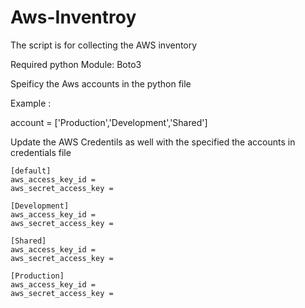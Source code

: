 # Aws-Inventroy

The script is for collecting the AWS inventory

Required python Module: Boto3

Speificy the Aws accounts in the python file

Example :

account = ['Production','Development','Shared']


Update the AWS Credentils as well with the specified the accounts in credentials file
```
[default]
aws_access_key_id = 
aws_secret_access_key = 

[Development]
aws_access_key_id = 
aws_secret_access_key = 

[Shared]
aws_access_key_id =  
aws_secret_access_key = 

[Production]
aws_access_key_id =  
aws_secret_access_key = 
```

